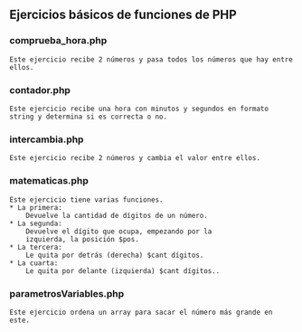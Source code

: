 ## Ejercicios básicos de funciones de PHP
### comprueba_hora.php
    Este ejercicio recibe 2 números y pasa todos los números que hay entre ellos.
### contador.php
    Este ejercicio recibe una hora con minutos y segundos en formato string y determina si es correcta o no.
### intercambia.php
    Este ejercicio recibe 2 números y cambia el valor entre ellos.
### matematicas.php
    Este ejercicio tiene varias funciones.
    * La primera:   
        Devuelve la cantidad de dígitos de un número.
    * La segunda:   
        Devuelve el dígito que ocupa, empezando por la
        izquierda, la posición $pos.
    * La tercera:   
        Le quita por detrás (derecha) $cant dígitos.
    * La cuarta:   
        Le quita por delante (izquierda) $cant dígitos..  
### parametrosVariables.php
    Este ejercicio ordena un array para sacar el número más grande en este.
